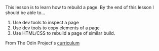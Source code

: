 This lesson is to learn how to rebuild a page. By the end of this lesson I should be able to...

1. Use dev tools to inspect a page
2. Use dev tools to copy elements of a page
3. Use HTML/CSS to rebuild a page of similar build.

From The Odin Project's [curriculum](http://www.theodinproject.com/web-development-101/html-css)